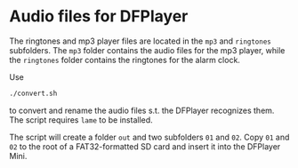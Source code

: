 # Audio files for DFPlayer

The ringtones and mp3 player files are located in the `mp3` and `ringtones` subfolders. The `mp3` folder contains the audio files for the mp3 player, while the `ringtones` folder contains the ringtones for the alarm clock.

Use 
```bash
./convert.sh
```
to convert and rename the audio files s.t. the DFPlayer recognizes them. The script requires `lame` to be installed.

The script will create a folder `out` and two subfolders `01` and `02`. Copy `01` and `02` to the root of a FAT32-formatted SD card and insert it into the DFPlayer Mini.